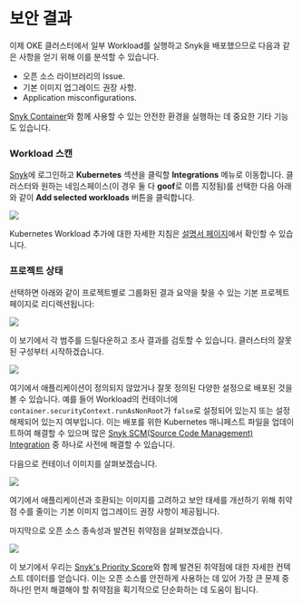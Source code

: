 # 보안 결과

이제 OKE 클러스터에서 일부 Workload를 실행하고 Snyk을 배포했으므로 다음과 같은 사항을 얻기 위해 이를 분석할 수 있습니다.

* 오픈 소스 라이브러리의 Issue.
* 기본 이미지 업그레이드 권장 사항.
* Application misconfigurations.

[Snyk Container](https://snyk.io/product/container-vulnerability-management/)와 함께 사용할 수 있는 안전한 환경을 실행하는 데 중요한 기타 기능도 있습니다.

### Workload 스캔

[Snyk](https://snyk.co/udrgA)에 로그인하고 **Kubernetes** 섹션을 클릭할 **Integrations** 메뉴로 이동합니다. 클러스터와 원하는 네임스페이스(이 경우 둘 다 **goof**로 이름 지정됨)를 선택한 다음 아래와 같이 **Add selected workloads** 버튼을 클릭합니다.

![](../../../.gitbook/assets/snyk-k8s-integration-01.png)

Kubernetes Workload 추가에 대한 자세한 지침은 [설명서 페이지](https://docs.snyk.io/products/snyk-container/image-scanning-library/kubernetes-workload-and-image-scanning/adding-kubernetes-workloads-for-security-scanning)에서 확인할 수 있습니다.

### 프로젝트 상태

선택하면 아래와 같이 프로젝트별로 그룹화된 결과 요약을 찾을 수 있는 기본 프로젝트 페이지로 리디렉션됩니다:

![](../../../.gitbook/assets/snyk-k8s-integration-02.png)

이 보기에서 각 범주를 드릴다운하고 조사 결과를 검토할 수 있습니다. 클러스터의 잘못된 구성부터 시작하겠습니다.

![](../../../.gitbook/assets/snyk-k8s-integration-03.png)

여기에서 애플리케이션이 정의되지 않았거나 잘못 정의된 다양한 설정으로 배포된 것을 볼 수 있습니다. 예를 들어 Workload의 컨테이너에 `container.securityContext.runAsNonRoot`가 `false`로 설정되어 있는지 또는 설정 해제되어 있는지 여부입니다. 이는 배포를 위한 Kubernetes 매니페스트 파일을 업데이트하여 해결할 수 있으며 많은 [Snyk SCM(Source Code Management) Integration](https://docs.snyk.io/features/integrations/git-repository-scm-integrations) 중 하나로 사전에 해결할 수 있습니다.

다음으로 컨테이너 이미지를 살펴보겠습니다.

![](../../../.gitbook/assets/snyk-k8s-integration-04.png)

여기에서 애플리케이션과 호환되는 이미지를 고려하고 보안 태세를 개선하기 위해 취약점 수를 줄이는 기본 이미지 업그레이드 권장 사항이 제공됩니다.

마지막으로 오픈 소스 종속성과 발견된 취약점을 살펴보겠습니다.

![](../../../.gitbook/assets/snyk-k8s-integration-05.png)

이 보기에서 우리는 [Snyk's Priority Score](https://snyk.io/blog/snyk-priority-score/)와 함께 발견된 취약점에 대한 자세한 컨텍스트 데이터를 얻습니다. 이는 오픈 소스를 안전하게 사용하는 데 있어 가장 큰 문제 중 하나인 먼저 해결해야 할 취약점을 획기적으로 단순화하는 데 도움이 됩니다.
